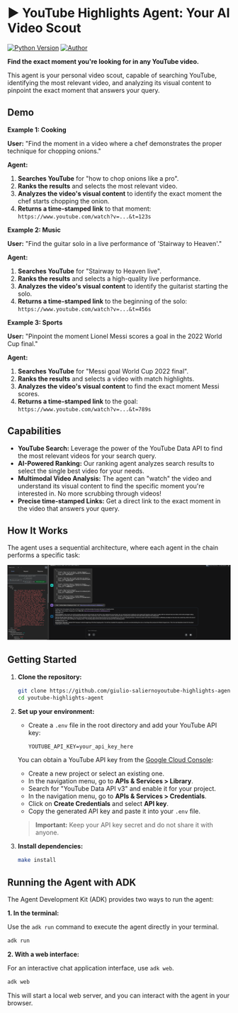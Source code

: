 # ▶ YouTube Highlights Agent: Your AI Video Scout

[![Python Version](https://img.shields.io/badge/python-3.9+-blue.svg)](https://www.python.org/downloads/)
[![Author](https://img.shields.io/badge/Author-Giulio%20Salierno-blue)](mailto:giuliosalierno@google.com)

**Find the exact moment you're looking for in any YouTube video.**

This agent is your personal video scout, capable of searching YouTube, identifying the most relevant video, and analyzing its visual content to pinpoint the exact moment that answers your query.

## Demo

**Example 1: Cooking**

**User:** "Find the moment in a video where a chef demonstrates the proper technique for chopping onions."

**Agent:**
1.  **Searches YouTube** for "how to chop onions like a pro".
2.  **Ranks the results** and selects the most relevant video.
3.  **Analyzes the video's visual content** to identify the exact moment the chef starts chopping the onion.
4.  **Returns a time-stamped link** to that moment: `https://www.youtube.com/watch?v=...&t=123s`

**Example 2: Music**

**User:** "Find the guitar solo in a live performance of 'Stairway to Heaven'."

**Agent:**
1.  **Searches YouTube** for "Stairway to Heaven live".
2.  **Ranks the results** and selects a high-quality live performance.
3.  **Analyzes the video's visual content** to identify the guitarist starting the solo.
4.  **Returns a time-stamped link** to the beginning of the solo: `https://www.youtube.com/watch?v=...&t=456s`

**Example 3: Sports**

**User:** "Pinpoint the moment Lionel Messi scores a goal in the 2022 World Cup final."

**Agent:**
1.  **Searches YouTube** for "Messi goal World Cup 2022 final".
2.  **Ranks the results** and selects a video with match highlights.
3.  **Analyzes the video's visual content** to find the exact moment Messi scores.
4.  **Returns a time-stamped link** to the goal: `https://www.youtube.com/watch?v=...&t=789s`

## Capabilities

*   **YouTube Search:**  Leverage the power of the YouTube Data API to find the most relevant videos for your search query.
*   **AI-Powered Ranking:**  Our ranking agent analyzes search results to select the single best video for your needs.
*   **Multimodal Video Analysis:** The agent can "watch" the video and understand its visual content to find the specific moment you're interested in. No more scrubbing through videos!
*   **Precise time-stamped Links:** Get a direct link to the exact moment in the video that answers your query.

## How It Works

The agent uses a sequential architecture, where each agent in the chain performs a specific task:

![System Overview](img/image.png)

## Getting Started

1.  **Clone the repository:**
    ```bash
    git clone https://github.com/giulio-saliernoyoutube-highlights-agent.git
    cd youtube-highlights-agent
    ```

2.  **Set up your environment:**
    *   Create a `.env` file in the root directory and add your YouTube API key:
        ```
        YOUTUBE_API_KEY=your_api_key_here
        ```
      You can obtain a YouTube API key from the [Google Cloud Console](https://console.cloud.google.com/apis/credentials):
    *   Create a new project or select an existing one.
    *   In the navigation menu, go to **APIs & Services > Library**.
    *   Search for "YouTube Data API v3" and enable it for your project.
    *   In the navigation menu, go to **APIs & Services > Credentials**.
    *   Click on **Create Credentials** and select **API key**.
    *   Copy the generated API key and paste it into your `.env` file.
    > **Important:** Keep your API key secret and do not share it with anyone.

3.  **Install dependencies:**
    ```bash
    make install
    ```

## Running the Agent with ADK

The Agent Development Kit (ADK) provides two ways to run the agent:

**1. In the terminal:**

Use the `adk run` command to execute the agent directly in your terminal.

```bash
adk run
```

**2. With a web interface:**

For an interactive chat application interface, use `adk web`.

```bash
adk web
```

This will start a local web server, and you can interact with the agent in your browser.

